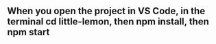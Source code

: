 <h2>When you open the project in VS Code, in the terminal cd little-lemon, then npm install, then npm start</h2>
